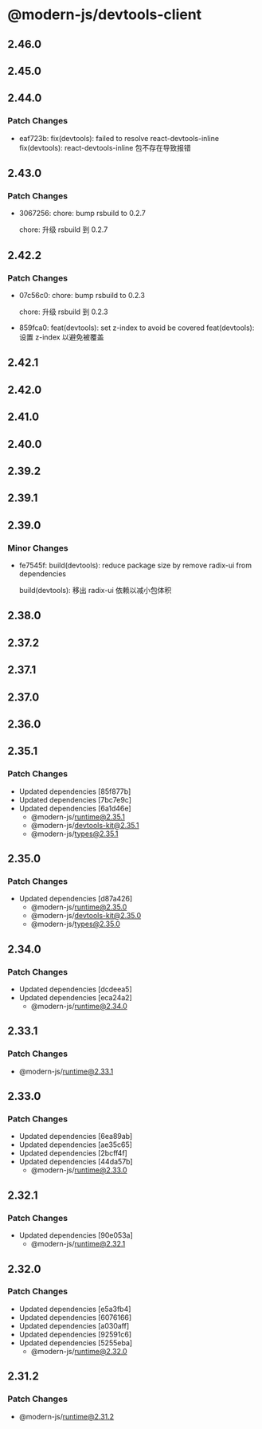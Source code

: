 # @modern-js/devtools-client

## 2.46.0

## 2.45.0

## 2.44.0

### Patch Changes

- eaf723b: fix(devtools): failed to resolve react-devtools-inline
  fix(devtools): react-devtools-inline 包不存在导致报错

## 2.43.0

### Patch Changes

- 3067256: chore: bump rsbuild to 0.2.7

  chore: 升级 rsbuild 到 0.2.7

## 2.42.2

### Patch Changes

- 07c56c0: chore: bump rsbuild to 0.2.3

  chore: 升级 rsbuild 到 0.2.3

- 859fca0: feat(devtools): set z-index to avoid be covered
  feat(devtools): 设置 z-index 以避免被覆盖

## 2.42.1

## 2.42.0

## 2.41.0

## 2.40.0

## 2.39.2

## 2.39.1

## 2.39.0

### Minor Changes

- fe7545f: build(devtools): reduce package size by remove radix-ui from dependencies

  build(devtools): 移出 radix-ui 依赖以减小包体积

## 2.38.0

## 2.37.2

## 2.37.1

## 2.37.0

## 2.36.0

## 2.35.1

### Patch Changes

- Updated dependencies [85f877b]
- Updated dependencies [7bc7e9c]
- Updated dependencies [6a1d46e]
  - @modern-js/runtime@2.35.1
  - @modern-js/devtools-kit@2.35.1
  - @modern-js/types@2.35.1

## 2.35.0

### Patch Changes

- Updated dependencies [d87a426]
  - @modern-js/runtime@2.35.0
  - @modern-js/devtools-kit@2.35.0
  - @modern-js/types@2.35.0

## 2.34.0

### Patch Changes

- Updated dependencies [dcdeea5]
- Updated dependencies [eca24a2]
  - @modern-js/runtime@2.34.0

## 2.33.1

### Patch Changes

- @modern-js/runtime@2.33.1

## 2.33.0

### Patch Changes

- Updated dependencies [6ea89ab]
- Updated dependencies [ae35c65]
- Updated dependencies [2bcff4f]
- Updated dependencies [44da57b]
  - @modern-js/runtime@2.33.0

## 2.32.1

### Patch Changes

- Updated dependencies [90e053a]
  - @modern-js/runtime@2.32.1

## 2.32.0

### Patch Changes

- Updated dependencies [e5a3fb4]
- Updated dependencies [6076166]
- Updated dependencies [a030aff]
- Updated dependencies [92591c6]
- Updated dependencies [5255eba]
  - @modern-js/runtime@2.32.0

## 2.31.2

### Patch Changes

- @modern-js/runtime@2.31.2
